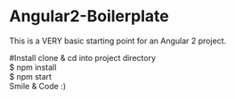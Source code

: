 # Angular2-Boilerplate
This is a VERY basic starting point for an Angular 2 project. 

#Install
clone & cd into project directory<br>
$ npm install<br>
$ npm start<br>
Smile & Code :)
